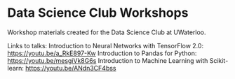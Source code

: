 # Data Science Club Workshops
Workshop materials created for the Data Science Club at UWaterloo.

Links to talks:
Introduction to Neural Networks with TensorFlow 2.0: https://youtu.be/a_RkE897-Kw
Introduction to Pandas for Python: https://youtu.be/mesgiVk8G6s
Introduction to Machine Learning with Scikit-learn: https://youtu.be/ANdn3CF4bss
